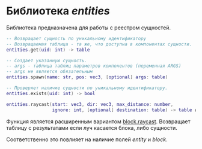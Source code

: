 # Библиотека *entities*

Библиотека предназначена для работы с реестром сущностей.

```lua
-- Возвращает сущность по уникальному идентификатору
-- Возвращаемая таблица - та же, что доступна в компонентах сущности.
entities.get(uid: int) -> table

-- Создает указанную сущность.
-- args - таблица таблиц параметров компонентов (переменная ARGS)
-- args не является обязательным
entities.spawn(name: str, pos: vec3, [optional] args: table)

-- Проверяет наличие сущности по уникальному идентификатору.
entities.exists(uid: int) -> bool
```

```lua
entities.raycast(start: vec3, dir: vec3, max_distance: number,
                 ignore: int, [optional] destination: table) -> table или nil
```

Функция является расширенным вариантом [block.raycast](libblock.md#raycast). Возвращает таблицу с результатами если луч касается блока, либо сущности.

Соответственно это повлияет на наличие полей *entity* и *block*.
